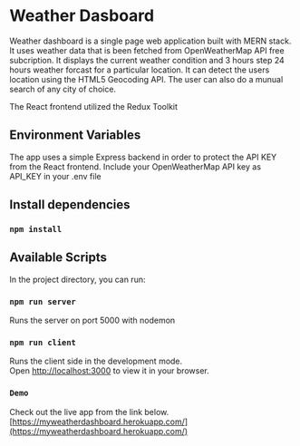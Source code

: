 # Weather Dasboard

Weather dashboard is a single page web application built with MERN stack. It uses weather data that is been fetched from OpenWeatherMap API free subcription. It displays the current weather condition and 3 hours step 24 hours weather forcast for a particular location. It can detect the users location using the HTML5 Geocoding API. The user can also do a munual search of any city of choice.

The React frontend utilized the Redux Toolkit

## Environment Variables

The app uses a simple Express backend in order to protect the API KEY from the React frontend. Include your OpenWeatherMap API key as API_KEY in your .env file

## Install dependencies

### `npm install`

## Available Scripts

In the project directory, you can run:

### `npm run server`

Runs the server on port 5000 with nodemon

### `npm run client`

Runs the client side in the development mode.\
Open [http://localhost:3000](http://localhost:3000) to view it in your browser.

### `Demo`
Check out the live app from the link below.\
[https://myweatherdashboard.herokuapp.com/](https://myweatherdashboard.herokuapp.com/)
